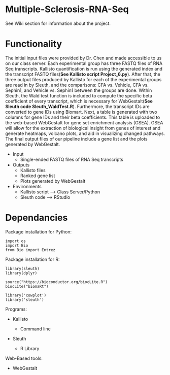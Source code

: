 # Multiple-Sclerosis-RNA-Seq
See Wiki section for information about the project.

# Functionality 
The initial input files were provided by Dr. Chen and made accessible to us on our class server. Each experimental group has three FASTQ files of RNA Seq transcripts.  Kallisto quantification is run using the generated index and the transcript FASTQ files(**See Kallisto script Project_6.py**). After that, the three output files produced by Kallisto for each of the experimental groups are read in by Sleuth, and the comparisons: CFA vs. Vehicle, CFA vs. Sephin1, and Vehicle vs. Sephin1 between the groups are done. Within Sleuth, the Wald test function is included to compute the specific beta coefficient of every transcript, which is necessary for WebGestalt(**See Sleuth code Sleuth_WaldTest.R**). Furthermore, the transcript IDs are converted to gene IDs using Biomart. Next, a table is generated with two columns for gene IDs and their beta coefficients. This table is uploaded to the web-based WebGestalt for gene set enrichment analysis (GSEA). GSEA will allow for the extraction of biological insight from genes of interest and generate heatmaps, volcano plots, and aid in visualizing changed pathways. The final output files of our pipeline include a gene list and the plots generated by WebGestalt. 

- Input 
  - Single-ended FASTQ files of RNA Seq transcripts 
- Outputs 
  - Kallisto files
  - Ranked gene list
  - Plots generated by WebGestalt
- Environments
  - Kallisto script --> Class Server/Python
  - Sleuth code --> RStudio

# Dependancies
Package installation for Python:
```
import os 
import Bio
from Bio import Entrez
```

Package installation for R:
```
library(sleuth)
library(dplyr)

source("https://bioconductor.org/biocLite.R")
biocLite("biomaRt")

library('cowplot')
library('sleuth')
```
Programs:

- Kallisto
  - Command line

- Sleuth
  - R Library

Web-Based tools:

- WebGestalt





